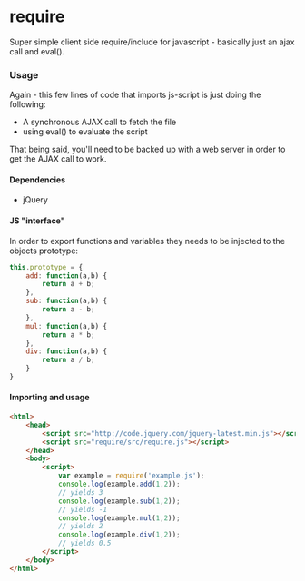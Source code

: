 require
=======

Super simple client side require/include for javascript - basically just an ajax call and eval().

### Usage
Again - this few lines of code that imports js-script is just doing the following:
* A synchronous AJAX call to fetch the file
* using eval() to evaluate the script

That being said, you'll need to be backed up with a web server in order to get the AJAX call to work.

#### Dependencies
* jQuery

#### JS "interface"
In order to export functions and variables they needs to be injected to the objects prototype:
```javascript
this.prototype = {
	add: function(a,b) {
		return a + b;
	},
	sub: function(a,b) {
		return a - b;
	},
	mul: function(a,b) {
		return a * b;
	},
	div: function(a,b) {
		return a / b;
	}
}
```

#### Importing and usage
```html
<html>
	<head>
		<script src="http://code.jquery.com/jquery-latest.min.js"></script>
		<script src="require/src/require.js"></script> 
	</head>
	<body>
		<script>
			var example = require('example.js');
			console.log(example.add(1,2));
			// yields 3
			console.log(example.sub(1,2));
			// yields -1
			console.log(example.mul(1,2));
			// yields 2
			console.log(example.div(1,2));
			// yields 0.5
		</script>
	</body>
</html>
```
